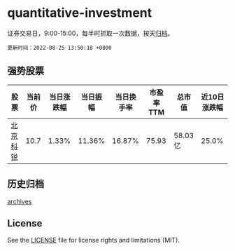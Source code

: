 # quantitative-investment

证券交易日，9:00-15:00，每半时抓取一次数据，按天[归档](archives)。

`更新时间：2022-08-25 13:50:18 +0800`

## 强势股票

|股票|当前价|当日涨跌幅|当日振幅|当日换手率|市盈率TTM|总市值|近10日涨跌幅|
|----|----|----|----|----|----|----|----|
|[北京科锐](https://xueqiu.com/S/SZ002350)|10.7|1.33%|11.36%|16.87%|75.93|58.03亿|25.0%|

## 历史归档

[archives](archives)

## License

See the [LICENSE](LICENSE) file for license rights and limitations (MIT).